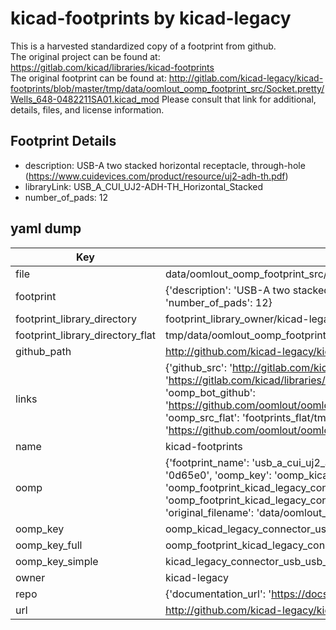 # kicad-footprints by kicad-legacy  
This is a harvested standardized copy of a footprint from github.  
The original project can be found at:  
https://gitlab.com/kicad/libraries/kicad-footprints  
The original footprint can be found at:
http://gitlab.com/kicad-legacy/kicad-footprints/blob/master/tmp/data/oomlout_oomp_footprint_src/Socket.pretty/Wells_648-0482211SA01.kicad_mod
Please consult that link for additional, details, files, and license information.  
## Footprint Details
* description: USB-A two stacked horizontal receptacle, through-hole (https://www.cuidevices.com/product/resource/uj2-adh-th.pdf)  
* libraryLink: USB_A_CUI_UJ2-ADH-TH_Horizontal_Stacked  
* number_of_pads: 12  
## yaml dump  
| Key | Value |  
| --- | --- |  
| file | data/oomlout_oomp_footprint_src/kicad-footprints/Connector_USB.pretty/USB_A_CUI_UJ2-ADH-TH_Horizontal_Stacked.kicad_mod |  
| footprint | {'description': 'USB-A two stacked horizontal receptacle, through-hole (https://www.cuidevices.com/product/resource/uj2-adh-th.pdf)', 'libraryLink': 'USB_A_CUI_UJ2-ADH-TH_Horizontal_Stacked', 'number_of_pads': 12} |  
| footprint_library_directory | footprint_library_owner/kicad-legacy_kicad-footprints |  
| footprint_library_directory_flat | tmp/data/oomlout_oomp_footprint_src/footprints_flat/kicad_legacy_connector_usb_usb_a_cui_uj2_adh_th_horizontal_stacked/working |  
| github_path | http://github.com/kicad-legacy/kicad-footprints/blob/master/tmp/data/oomlout_oomp_footprint_src/Connector_USB.pretty/USB_A_CUI_UJ2-ADH-TH_Horizontal_Stacked.kicad_mod |  
| links | {'github_src': 'http://gitlab.com/kicad-legacy/kicad-footprints/blob/master/tmp/data/oomlout_oomp_footprint_src/Socket.pretty/Wells_648-0482211SA01.kicad_mod', 'github_src_repo': 'https://gitlab.com/kicad/libraries/kicad-footprints', 'oomp_bot': 'tmp/data/oomlout_oomp_footprint_src/footprints/kicad_legacy_connector_usb_usb_a_cui_uj2_adh_th_horizontal_stacked/working', 'oomp_bot_github': 'https://github.com/oomlout/oomlout_oomp_footprint_bot/tree/main/tmp/data/oomlout_oomp_footprint_src/footprints/kicad_legacy_connector_usb_usb_a_cui_uj2_adh_th_horizontal_stacked/working', 'oomp_src_flat': 'footprints_flat/tmp/data/oomlout_oomp_footprint_src/footprints_flat/kicad_legacy_connector_usb_usb_a_cui_uj2_adh_th_horizontal_stacked/working', 'oomp_src_flat_github': 'https://github.com/oomlout/oomlout_oomp_footprint_src/tree/main/tmp/data/oomlout_oomp_footprint_src/footprints_flat/kicad_legacy_connector_usb_usb_a_cui_uj2_adh_th_horizontal_stacked/working'} |  
| name | kicad-footprints |  
| oomp | {'footprint_name': 'usb_a_cui_uj2_adh_th_horizontal_stacked', 'library_name': 'connector_usb', 'md5': '0d65e0f74979f8f2e36ce0aaa72de2d1', 'md5_10': '0d65e0f749', 'md5_5': '0d65e', 'md5_6': '0d65e0', 'oomp_key': 'oomp_kicad_legacy_connector_usb_usb_a_cui_uj2_adh_th_horizontal_stacked', 'oomp_key_extra': 'oomp_footprint_kicad_legacy_connector_usb_usb_a_cui_uj2_adh_th_horizontal_stacked', 'oomp_key_full': 'oomp_footprint_kicad_legacy_connector_usb_usb_a_cui_uj2_adh_th_horizontal_stacked_0d65e0', 'oomp_key_simple': 'kicad_legacy_connector_usb_usb_a_cui_uj2_adh_th_horizontal_stacked', 'original_filename': 'data/oomlout_oomp_footprint_src/kicad-footprints/Connector_USB.pretty/USB_A_CUI_UJ2-ADH-TH_Horizontal_Stacked.kicad_mod', 'owner_name': 'kicad_legacy'} |  
| oomp_key | oomp_kicad_legacy_connector_usb_usb_a_cui_uj2_adh_th_horizontal_stacked |  
| oomp_key_full | oomp_footprint_kicad_legacy_connector_usb_usb_a_cui_uj2_adh_th_horizontal_stacked |  
| oomp_key_simple | kicad_legacy_connector_usb_usb_a_cui_uj2_adh_th_horizontal_stacked |  
| owner | kicad-legacy |  
| repo | {'documentation_url': 'https://docs.github.com/rest/repos/repos#get-a-repository', 'message': 'Not Found'} |  
| url | http://github.com/kicad-legacy/kicad-footprints |  

